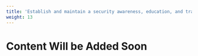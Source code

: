 ```yaml
---
title: 'Establish and maintain a security awareness, education, and training program'
weight: 13
---
```


# Content Will be Added Soon